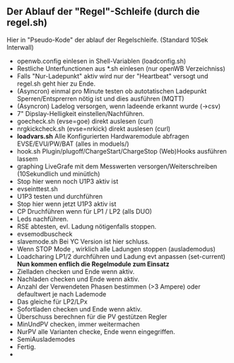## Der Ablauf der "Regel"-Schleife (durch die regel.sh) ##

Hier in "Pseudo-Kode" der ablauf der Regelschleife. (Standard 10Sek Interwall)

- openwb.config einlesen in Shell-Variablen (loadconfig.sh)
- Restliche Unterfunctionen aus *.sh einlesen (nur openWB Verzeichniss) 
- Falls "Nur-Ladepunkt"  aktiv wird nur der "Heartbeat" versogt und regel.sh geht hier zu Ende.
- (Asyncron) einmal pro Minute testen ob autotatischen Ladepunkt Sperren/Entsprerren nötig ist und dies ausführen (MQTT)
- (Asyncron) Ladelog versorgen, wenn ladeende erkannt wurde (->csv)
- 7" Dipslay-Helligkeit einstellen/Nachführen.
- goecheck.sh  (evse=goe) direkt auslesen (curl)
- nrgkickcheck.sh (evse=nrkick) direkt auslesen (curl)
- **loadvars.sh**  Alle Konfigurierten Hardwaremodule abfragen EVSE/EVU/PW/BAT (alles in moduels/)
- hook.sh	Plugin/plugoff/ChargeStart/ChargeStop (Web)Hooks ausführen lassem
- graphing  LiveGrafe mit dem Messwerten versorgen/Weiterschreiben (10Sekundlich und minütlch)
 - Stop hier wenn noch U1P3 aktiv ist
 - evseinttest.sh
 - U1P3 testen und durchführen 
 - Stop hier wenn jetzt U1P3 aktiv ist
 - CP Druchführen wenn für LP1 / LP2 (alls DUO)
 - Leds nachführen.
 - RSE abtesten, evl. Ladung nötigenfalls stoppen.
 - evsemodbuscheck
 - slavemode.sh Bei YC Version ist hier schluss.
 - Wenn STOP Mode , wirklich alle Ladungen stoppen (auslademodus)
 - Loadcharing LP1/2 durchführen und Ladung evt anpassen (set-current)
 **Nun kommen enflich die Regelmodule zum Einsatz**
 - Zielladen checken und Ende wenn aktiv.
 - Nachladen checken und Ende wenn aktiv.
 - Anzahl der Verwendeten Phasen bestimmen (>3 Ampere) oder defaultwert je nach Lademode
 - Das gleiche für LP2/LPx
 - Sofortladen checken und Ende wenn aktiv.
 - Überschuss berechnen für die PV gestützen Regler
 - MinUndPV checken, immer weitermachen
 - NurPV alle Varianten checke, Ende wenn eingegriffen.
 - SemiAuslademodes
 - Fertig.
 - 
